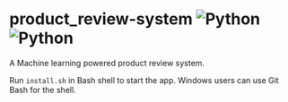 # product_review-system ![Python](https://github.com/urstrulykkr/product_review-system/workflows/Python/badge.svg) ![Python](https://github.com/urstrulykkr/product_review-system/workflows/Node%20CI/badge.svg)

A Machine learning powered product review system.

Run `install.sh` in Bash shell to start the app. Windows users can use Git Bash for the shell.
